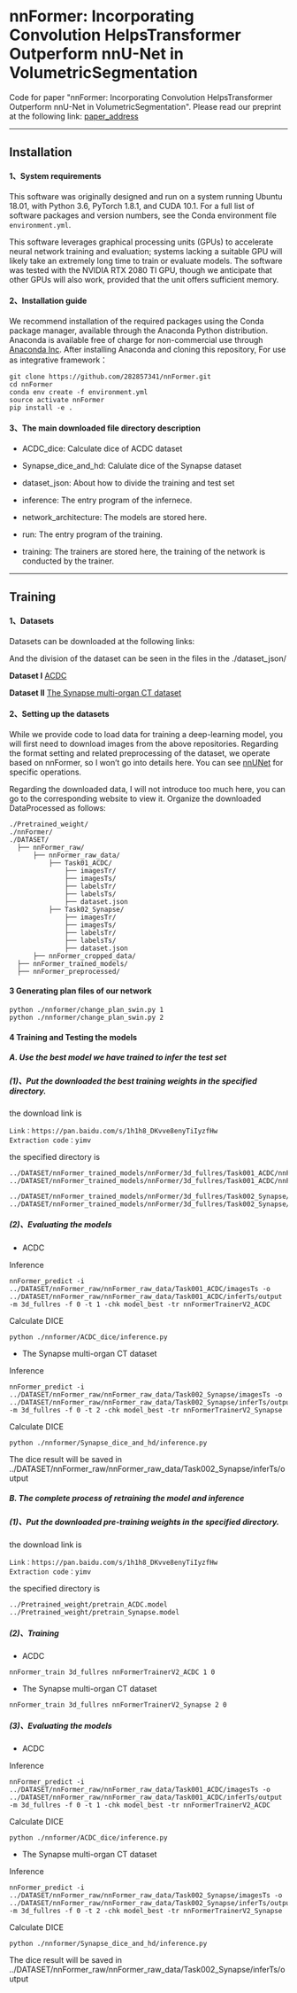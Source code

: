 # nnFormer: Incorporating Convolution HelpsTransformer Outperform nnU-Net in VolumetricSegmentation

Code for paper "nnFormer: Incorporating Convolution HelpsTransformer Outperform nnU-Net in VolumetricSegmentation". Please read our preprint at the following link: [paper_address](paper_address)

---
## Installation
#### 1、System requirements
This software was originally designed and run on a system running Ubuntu 18.01, with Python 3.6, PyTorch 1.8.1, and CUDA 10.1. For a full list of software packages and version numbers, see the Conda environment file `environment.yml`. 

This software leverages graphical processing units (GPUs) to accelerate neural network training and evaluation; systems lacking a suitable GPU will likely take an extremely long time to train or evaluate models. The software was tested with the NVIDIA RTX 2080 TI GPU, though we anticipate that other GPUs will also work, provided that the unit offers sufficient memory. 

#### 2、Installation guide
We recommend installation of the required packages using the Conda package manager, available through the Anaconda Python distribution. Anaconda is available free of charge for non-commercial use through [Anaconda Inc](https://www.anaconda.com/products/individual). After installing Anaconda and cloning this repository, For use as integrative framework：
```
git clone https://github.com/282857341/nnFormer.git
cd nnFormer
conda env create -f environment.yml
source activate nnFormer
pip install -e .
```

#### 3、The main downloaded file directory description 
- ACDC_dice:
Calculate dice of ACDC dataset

- Synapse_dice_and_hd:
Calulate dice of the Synapse dataset

- dataset_json:
About how to divide the training and test set

- inference:
The entry program of the infernece.

- network_architecture:
The models are stored here.

- run:
The entry program of the training.

- training:
The trainers are stored here, the training of the network is conducted by the trainer.

---

## Training
#### 1、Datasets
Datasets can be downloaded at the following links:

And the division of the dataset can be seen in the files in the ./dataset_json/

**Dataset I**
[ACDC](https://www.creatis.insa-lyon.fr/Challenge/acdc/)

**Dataset II**
[The Synapse multi-organ CT dataset](https://www.synapse.org/#!Synapse:syn3193805/wiki/217789)

#### 2、Setting up the datasets
While we provide code to load data for training a deep-learning model, you will first need to download images from the above repositories. Regarding the format setting and related preprocessing of the dataset, we operate based on nnFormer, so I won’t go into details here. You can see [nnUNet](https://github.com/MIC-DKFZ/nnUNet/blob/master/documentation/dataset_conversion.md) for specific operations. 

Regarding the downloaded data, I will not introduce too much here, you can go to the corresponding website to view it. Organize the downloaded DataProcessed as follows:

```
./Pretrained_weight/
./nnFormer/
./DATASET/
  ├── nnFormer_raw/
      ├── nnFormer_raw_data/
          ├── Task01_ACDC/
              ├── imagesTr/
              ├── imagesTs/
              ├── labelsTr/
              ├── labelsTs/
              ├── dataset.json
          ├── Task02_Synapse/
              ├── imagesTr/
              ├── imagesTs/
              ├── labelsTr/
              ├── labelsTs/
              ├── dataset.json
      ├── nnFormer_cropped_data/
  ├── nnFormer_trained_models/
  ├── nnFormer_preprocessed/
```
#### 3 Generating plan files of our network
```
python ./nnformer/change_plan_swin.py 1
python ./nnformer/change_plan_swin.py 2
```
#### 4 Training and Testing the models
##### A. Use the best model we have trained to infer the test set
##### (1)、Put the downloaded the best training weights in the specified directory.
the download link is 
```
Link：https://pan.baidu.com/s/1h1h8_DKvve8enyTiIyzfHw 
Extraction code：yimv
```

the specified directory is
```
../DATASET/nnFormer_trained_models/nnFormer/3d_fullres/Task001_ACDC/nnFormerTrainerV2_ACDC__nnFormerPlansv2.1/fold_0/model_best.model
../DATASET/nnFormer_trained_models/nnFormer/3d_fullres/Task001_ACDC/nnFormerTrainerV2_ACDC__nnFormerPlansv2.1/fold_0/model_best.model.pkl

../DATASET/nnFormer_trained_models/nnFormer/3d_fullres/Task002_Synapse/nnFormerTrainerV2_Synapse__nnFormerPlansv2.1/fold_0/model_best.model
../DATASET/nnFormer_trained_models/nnFormer/3d_fullres/Task002_Synapse/nnFormerTrainerV2_Synapse__nnFormerPlansv2.1/fold_0/model_best.model.pkl
```
##### (2)、Evaluating the models
- ACDC

Inference
```
nnFormer_predict -i ../DATASET/nnFormer_raw/nnFormer_raw_data/Task001_ACDC/imagesTs -o ../DATASET/nnFormer_raw/nnFormer_raw_data/Task001_ACDC/inferTs/output -m 3d_fullres -f 0 -t 1 -chk model_best -tr nnFormerTrainerV2_ACDC
```

Calculate DICE

```
python ./nnformer/ACDC_dice/inference.py
```

- The Synapse multi-organ CT dataset

Inference
```
nnFormer_predict -i ../DATASET/nnFormer_raw/nnFormer_raw_data/Task002_Synapse/imagesTs -o ../DATASET/nnFormer_raw/nnFormer_raw_data/Task002_Synapse/inferTs/output -m 3d_fullres -f 0 -t 2 -chk model_best -tr nnFormerTrainerV2_Synapse
```
Calculate DICE
```
python ./nnformer/Synapse_dice_and_hd/inference.py
```

The dice result will be saved in ../DATASET/nnFormer_raw/nnFormer_raw_data/Task002_Synapse/inferTs/output

##### B. The complete process of retraining the model and inference
##### (1)、Put the downloaded pre-training weights in the specified directory.
the download link is 
```
Link：https://pan.baidu.com/s/1h1h8_DKvve8enyTiIyzfHw 
Extraction code：yimv
```
the specified directory is
```
../Pretrained_weight/pretrain_ACDC.model
../Pretrained_weight/pretrain_Synapse.model
```

##### (2)、Training 
- ACDC
```
nnFormer_train 3d_fullres nnFormerTrainerV2_ACDC 1 0 
```

- The Synapse multi-organ CT dataset
```
nnFormer_train 3d_fullres nnFormerTrainerV2_Synapse 2 0 
```

##### (3)、Evaluating the models
- ACDC

Inference
```
nnFormer_predict -i ../DATASET/nnFormer_raw/nnFormer_raw_data/Task001_ACDC/imagesTs -o ../DATASET/nnFormer_raw/nnFormer_raw_data/Task001_ACDC/inferTs/output -m 3d_fullres -f 0 -t 1 -chk model_best -tr nnFormerTrainerV2_ACDC
```

Calculate DICE

```
python ./nnformer/ACDC_dice/inference.py
```

- The Synapse multi-organ CT dataset

Inference
```
nnFormer_predict -i ../DATASET/nnFormer_raw/nnFormer_raw_data/Task002_Synapse/imagesTs -o ../DATASET/nnFormer_raw/nnFormer_raw_data/Task002_Synapse/inferTs/output -m 3d_fullres -f 0 -t 2 -chk model_best -tr nnFormerTrainerV2_Synapse
```
Calculate DICE
```
python ./nnformer/Synapse_dice_and_hd/inference.py
```

The dice result will be saved in ../DATASET/nnFormer_raw/nnFormer_raw_data/Task002_Synapse/inferTs/output
